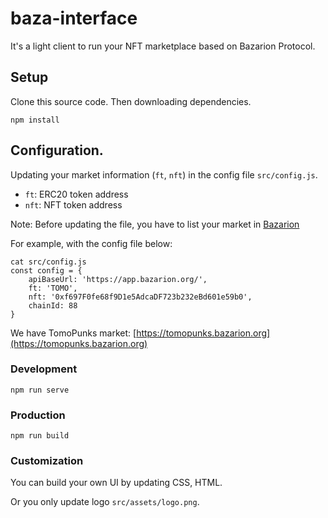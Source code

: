 # baza-interface

It's a light client to run your NFT marketplace based on Bazarion Protocol.

## Setup

Clone this source code. Then downloading dependencies.
```
npm install
```

## Configuration.
Updating your market information (`ft`, `nft`) in the config file `src/config.js`.

- `ft`: ERC20 token address
- `nft`: NFT token address

Note: Before updating the file, you have to list your market in [Bazarion](https://app.bazarion.org)


For example, with the config file below:
```
cat src/config.js 
const config = {
    apiBaseUrl: 'https://app.bazarion.org/',
    ft: 'TOMO',
    nft: '0xf697F0fe68f9D1e5AdcaDF723b232eBd601e59b0',
    chainId: 88
}
```

We have TomoPunks market: [https://tomopunks.bazarion.org](https://tomopunks.bazarion.org)


### Development
```
npm run serve
```

### Production
```
npm run build
```

### Customization
You can build your own UI by updating CSS, HTML.

Or you only update logo `src/assets/logo.png`.
